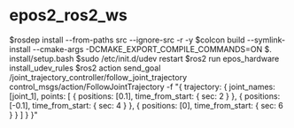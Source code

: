 # epos2_ros2_ws
$rosdep install --from-paths src --ignore-src -r -y
$colcon build --symlink-install --cmake-args -DCMAKE_EXPORT_COMPILE_COMMANDS=ON
$. install/setup.bash 
$sudo /etc/init.d/udev restart
$ros2 run epos_hardware install_udev_rules
$ros2 action send_goal /joint_trajectory_controller/follow_joint_trajectory control_msgs/action/FollowJointTrajectory -f "{
  trajectory: {
    joint_names: [joint_1],
    points: [
      { positions: [0.1], time_from_start: { sec: 2 } },
      { positions: [-0.1], time_from_start: { sec: 4 } },
      { positions: [0], time_from_start: { sec: 6 } }
    ]
  }
}"
